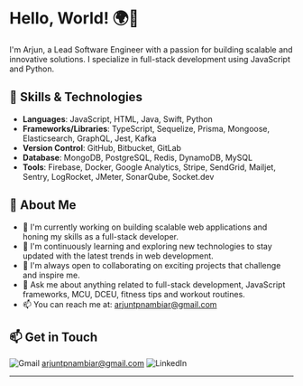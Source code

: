 
# Hello, World! 🌍👋
I'm Arjun, a Lead Software Engineer with a passion for building scalable and innovative solutions. I specialize in full-stack development using JavaScript and Python.

## 🚀 Skills & Technologies

- **Languages**: JavaScript, HTML, Java, Swift, Python
- **Frameworks/Libraries**: TypeScript, Sequelize, Prisma, Mongoose, Elasticsearch, GraphQL, Jest, Kafka
- **Version Control**: GitHub, Bitbucket, GitLab
- **Database**: MongoDB, PostgreSQL, Redis, DynamoDB, MySQL
- **Tools**: Firebase, Docker, Google Analytics, Stripe, SendGrid, Mailjet, Sentry, LogRocket, JMeter, SonarQube, Socket.dev

## 🚀 About Me

- 🔭 I'm currently working on building scalable web applications and honing my skills as a full-stack developer.
- 🌱 I'm continuously learning and exploring new technologies to stay updated with the latest trends in web development.
- 👯 I'm always open to collaborating on exciting projects that challenge and inspire me.
- 💬 Ask me about anything related to full-stack development, JavaScript frameworks, MCU, DCEU, fitness tips and workout routines.
- 📫 You can reach me at: [arjuntpnambiar@gmail.com](mailto:arjuntpnambiar@gmail.com)

<!--
## 📈 GitHub Stats

![Arjun's GitHub Stats](https://github-readme-stats.vercel.app/api?username=Arjun-tp&show_icons=true&theme=light)
-->
## 📫 Get in Touch

![Gmail](https://img.icons8.com/color/48/000000/gmail.png) [arjuntpnambiar@gmail.com](mailto:arjuntpnambiar@gmail.com) 
![LinkedIn](https://img.icons8.com/color/48/000000/linkedin.png) [](https://www.linkedin.com/in/arjun-tp)


<!--
- Email: arjuntpnambiar@gmail.com
- LinkedIn: [linkedin.com/in/arjun-tp](https://www.linkedin.com/in/arjun-tp)
-->

---

